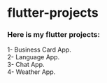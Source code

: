 # flutter-projects

### Here is my flutter projects:

1- Business Card App. <br />
2- Language App. <br />
3- Chat App. <br/>
4- Weather App. <br/>

